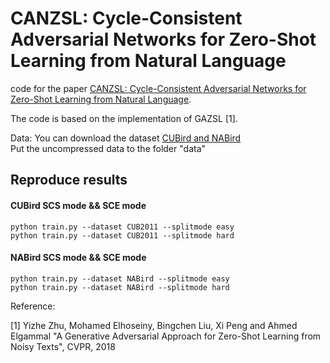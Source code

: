 # CANZSL: Cycle-Consistent Adversarial Networks for Zero-Shot Learning from Natural Language
code for the paper [CANZSL: Cycle-Consistent Adversarial Networks for Zero-Shot Learning from Natural Language](https://arxiv.org/pdf/1909.09822.pdf).

The code is based on the implementation of GAZSL [1].

Data:
You can download the dataset [CUBird and NABird](https://drive.google.com/open?id=1YUcYHgv4HceHOzza8OGzMp092taKAAq1)   
Put the uncompressed data to the folder "data"

## Reproduce results 
#### CUBird SCS mode && SCE mode
```shell
python train.py --dataset CUB2011 --splitmode easy
python train.py --dataset CUB2011 --splitmode hard
```

#### NABird SCS mode && SCE mode
```shell
python train.py --dataset NABird --splitmode easy
python train.py --dataset NABird --splitmode hard
```

Reference:

[1] Yizhe Zhu, Mohamed Elhoseiny, Bingchen Liu, Xi Peng and Ahmed Elgammal
"A Generative Adversarial  Approach for Zero-Shot Learning from Noisy Texts", CVPR, 2018
